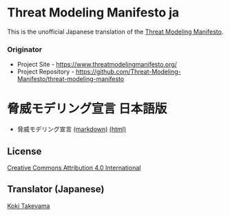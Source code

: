 # Threat Modeling Manifesto ja

This is the unofficial Japanese translation of the [Threat Modeling Manifesto](https://www.threatmodelingmanifesto.org/).

### Originator

- Project Site - <https://www.threatmodelingmanifesto.org/>
- Project Repository - <https://github.com/Threat-Modeling-Manifesto/threat-modeling-manifesto>

# 脅威モデリング宣言 日本語版

* 脅威モデリング宣言 [(markdown)](threatmodelingmanifesto-ja.md) [(html)](https://coky-t.github.io/threatmodelingmanifesto-ja/threatmodelingmanifesto-ja.html)

## License

[Creative Commons Attribution 4.0 International](http://creativecommons.org/licenses/by/4.0/)

## Translator (Japanese)

[Koki Takeyama](https://github.com/coky-t)
